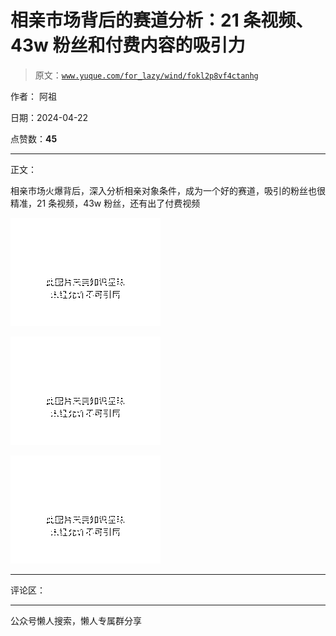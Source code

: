 # 相亲市场背后的赛道分析：21 条视频、43w 粉丝和付费内容的吸引力

> 原文：[`www.yuque.com/for_lazy/wind/fokl2p8vf4ctanhg`](https://www.yuque.com/for_lazy/wind/fokl2p8vf4ctanhg)

作者： 阿祖

日期：2024-04-22

点赞数：**45**

* * *

正文：

相亲市场火爆背后，深入分析相亲对象条件，成为一个好的赛道，吸引的粉丝也很精准，21 条视频，43w 粉丝，还有出了付费视频

![](img/cdfd758d2eb31fd90aabe3bdd85e073a.png)

![](img/d5949941d2895379173780bebc110832.png)

![](img/67a3b62fcb90bcca50bc992fdb2d73ba.png)

* * *

评论区：

* * *

公众号懒人搜索，懒人专属群分享